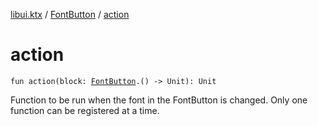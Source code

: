 [libui.ktx](../index.md) / [FontButton](index.md) / [action](./action.md)

# action

`fun action(block: `[`FontButton`](index.md)`.() -> Unit): Unit`

Function to be run when the font in the FontButton is changed.
Only one function can be registered at a time.

